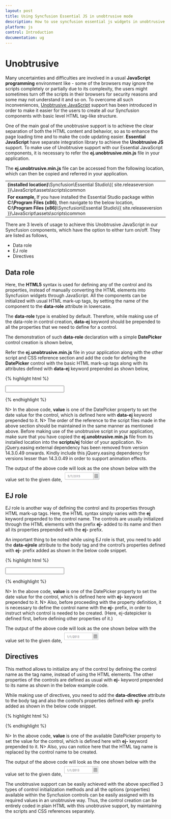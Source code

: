 ```yaml
---
layout: post
title: Using Syncfusion Essential JS in unobtrusive mode
description: How to use syncfusion essential js widgets in unobtrusive to achieve the clear separation of both HTML content and behavior.
platform: js
control: Introduction
documentation: ug
---
```


# Unobtrusive

Many uncertainties and difficulties are involved in a usual **JavaScript programming** environment like - some of the browsers may ignore the scripts completely or partially due to its complexity, the users might sometimes turn off the scripts in their browsers for security reasons and some may not understand it and so on. To overcome all such inconveniences, [Unobtrusive JavaScript](http://www.w3.org/wiki/The_principles_of_unobtrusive_JavaScript) support has been introduced in order to make it easier for the users to create all our Syncfusion components with basic level HTML tag-like structure. 

One of the main goal of the unobtrusive support is to achieve the clear separation of both the HTML content and behavior, so as to enhance the page loading time and to make the code updating easier. **Essential JavaScript** have separate integration library to achieve the **Unobtrusive JS** support. To make use of Unobtrusive support with our Essential JavaScript components, it is necessary to refer the **ej.unobtrusive.min.js** file in your application.

The **ej.unobtrusive.min.js** file can be accessed from the following location, which can then be copied and referred in your application.

<table>
<tr>
<td>
<b>(installed location)</b>\Syncfusion\Essential Studio\{{ site.releaseversion }}\JavaScript\assets\scripts\common
</td>
</tr>
<tr>
<td>
<b>For example,</b> If you have installed the Essential Studio package within <b>C:\Program Files (x86)</b>, then navigate to the below location,
<br/>
<b>C:\Program Files (x86)</b>\Syncfusion\Essential Studio\{{ site.releaseversion }}\JavaScript\assets\scripts\common
</td>
</tr>
</table>


There are 3 levels of usage to achieve this Unobtrusive JavaScript in our Syncfusion components, which have the option to either turn on/off. They are listed as follows,

* Data role
* EJ role
* Directives

## Data role

Here, the **HTML5** syntax is used for defining any of the control and its properties, instead of manually converting the HTML elements into Syncfusion widgets through JavaScript. All the components can be initialized with usual HTML mark-up tags, by setting the name of the component to the **data-role** attribute in lowercase. 

The **data-role** type is enabled by default. Therefore, while making use of the data-role in control creation, **data-ej** keyword should be prepended to all the properties that we need to define for a control.

The demonstration of such **data-role** declaration with a simple **DatePicker** control creation is shown below,

Refer the **ej.unobtrusive.min.js** file in your application along with the other script and CSS reference section and add the code for defining the **DatePicker** control with the basic HTML mark-up tags along with its attributes defined with **data-ej** keyword prepended as shown below, 

{% highlight html %}

<!DOCTYPE html>
<html xmlns="http://www.w3.org/1999/xhtml">
  <head>
    <title>My first HTML page</title>
    <link href="Content/ej/web/default-theme/ej.web.all.min.css" rel="stylesheet" />
    <script src="Scripts/jquery-1.10.2.min.js"></script>
    <script src="Scripts/jsrender.min.js"></script>
    <script src="Scripts/ej/ej.web.all.min.js"></script>
    <script src="Scripts/ej/ej.unobtrusive.min.js"></script>
  </head>
  <body> 
    <!--DatePicker Control creation with data-role-->
    <input id="myDatePicker" data-role="ejdatepicker" data-ej-value="05/07/2015" />
  </body>
</html>    

{% endhighlight %}

N>   In the above code, **value** is one of the DatePicker property to set the date value for the control, which is defined here with **data-ej** keyword prepended to it.
N>   The order of the reference to the script files made in the above section should be maintained in the same manner as mentioned above. Before making use of the unobtrusive script in your application, make sure that you have copied the **ej.unobtrusive.min.js** file from its installed location into the **scripts/ej** folder of your application.
N> jQuery.easing external dependency has been removed from version 14.3.0.49 onwards. Kindly include this jQuery.easing dependency for versions lesser than 14.3.0.49 in order to support animation effects.

The output of the above code will look as the one shown below with the value set to the given date,
![](/js/Unobtrusive-Support_images/Unobtrusive-Support_img1.png) 

## EJ role

EJ role is another way of defining the control and its properties through HTML mark-up tags. Here, the HTML syntax simply varies with the **ej** keyword prepended to the control name. The controls are usually initialized through the HTML elements with the prefix **ej-** added to its name and then all its properties prepended with the **ej-** prefix.

An important thing to be noted while using EJ role is that, you need to add the **data-ejrole** attribute to the body tag and the control’s properties defined with **ej-** prefix added as shown in the below code snippet.

{% highlight html %}

<!DOCTYPE html>
<html xmlns="http://www.w3.org/1999/xhtml">
 <head>
    <title>My first HTML page</title>
    <link href="Content/ej/web/default-theme/ej.web.all.min.css" rel="stylesheet" />
    <script src="Scripts/jquery-1.10.2.min.js"></script>
    <script src="Scripts/jsrender.min.js"></script>
    <script src="Scripts/ej/ej.web.all.min.js"></script>
    <script src="Scripts/ej/ej.unobtrusive.min.js"></script>
 </head>
 <body data-ejrole> 
    <!--DatePicker Control creation with ej-role-->
    <input id="myDatePicker" type="text" ej-datepicker ej-value= "01/01/2013" />
 </body>
</html>   

{% endhighlight %}

N>   In the above code, **value** is one of the DatePicker property to set the date value for the control, which is defined here with **ej-** keyword prepended to it. 
N>   Also, before proceeding with the property definition, it is necessary to define the control name with the **ej-** prefix, in order to instruct which control is needed to be created. (Here, ej-datepicker is defined first, before defining other properties of it.)

The output of the above code will look as the one shown below with the value set to the given date,
![](/js/Unobtrusive-Support_images/Unobtrusive-Support_img2.png) 

## Directives

This method allows to initialize any of the control by defining the control name as the tag name, instead of using the HTML elements. The other properties of the controls are defined as usual with **ej-** keyword prepended to its name as shown in the below example code.

While making use of directives, you need to add the **data-directive** attribute to the body tag and also the control’s properties defined with **ej-** prefix added as shown in the below code snippet.

{% highlight html %}

<!DOCTYPE html>
<html xmlns="http://www.w3.org/1999/xhtml">
  <head>
    <title>My first HTML page</title>
    <link href="Content/ej/web/default-theme/ej.web.all.min.css" rel="stylesheet" />
    <script src="Scripts/jquery-1.10.2.min.js"></script>
    <script src="Scripts/jsrender.min.js"></script>
    <script src="Scripts/ej/ej.web.all.min.js"></script>
    <script src="Scripts/ej/ej.unobtrusive.min.js"></script>
  </head>
  <body data-directive> 
    <!--DatePicker Control creation with data-directive-->
    <datepicker ej-value="01/01/2015" ></datepicker>
  </body>
</html>  

{% endhighlight %}

N>   In the above code, **value** is one of the available DatePicker property to set the value for the control, which is defined here with **ej-** keyword prepended to it. 
N>   Also, you can notice here that the HTML tag name is replaced by the control name to be created.

The output of the above code will look as the one shown below with the value set to the given date,
![](/js/Unobtrusive-Support_images/Unobtrusive-Support_img3.png) 

The unobtrusive support can be easily achieved with the above specified 3 types of control initialization methods and all the options (properties) available within the Syncfusion controls can be easily assigned with its required values in an unobtrusive way. Thus, the control creation can be entirely coded in plain HTML with this unobtrusive support, by maintaining the scripts and CSS references separately.

